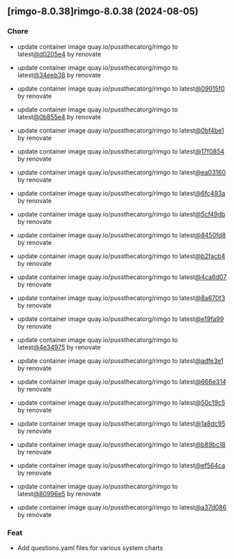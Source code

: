 

## [rimgo-8.0.38]rimgo-8.0.38 (2024-08-05)

### Chore



- update container image quay.io/pussthecatorg/rimgo to latest[@d0205e4](https://github.com/d0205e4) by renovate

- update container image quay.io/pussthecatorg/rimgo to latest[@34eeb38](https://github.com/34eeb38) by renovate

- update container image quay.io/pussthecatorg/rimgo to latest[@09015f0](https://github.com/09015f0) by renovate

- update container image quay.io/pussthecatorg/rimgo to latest[@0b855e4](https://github.com/0b855e4) by renovate

- update container image quay.io/pussthecatorg/rimgo to latest[@0bf4be1](https://github.com/0bf4be1) by renovate

- update container image quay.io/pussthecatorg/rimgo to latest[@17f0854](https://github.com/17f0854) by renovate

- update container image quay.io/pussthecatorg/rimgo to latest[@ea03160](https://github.com/ea03160) by renovate

- update container image quay.io/pussthecatorg/rimgo to latest[@6fc493a](https://github.com/6fc493a) by renovate

- update container image quay.io/pussthecatorg/rimgo to latest[@5cf49db](https://github.com/5cf49db) by renovate

- update container image quay.io/pussthecatorg/rimgo to latest[@8450fd8](https://github.com/8450fd8) by renovate

- update container image quay.io/pussthecatorg/rimgo to latest[@b2facb4](https://github.com/b2facb4) by renovate

- update container image quay.io/pussthecatorg/rimgo to latest[@4ca6d07](https://github.com/4ca6d07) by renovate

- update container image quay.io/pussthecatorg/rimgo to latest[@8a670f3](https://github.com/8a670f3) by renovate

- update container image quay.io/pussthecatorg/rimgo to latest[@e19fa99](https://github.com/e19fa99) by renovate

- update container image quay.io/pussthecatorg/rimgo to latest[@4e34975](https://github.com/4e34975) by renovate

- update container image quay.io/pussthecatorg/rimgo to latest[@adfe3e1](https://github.com/adfe3e1) by renovate

- update container image quay.io/pussthecatorg/rimgo to latest[@666e314](https://github.com/666e314) by renovate

- update container image quay.io/pussthecatorg/rimgo to latest[@50c19c5](https://github.com/50c19c5) by renovate

- update container image quay.io/pussthecatorg/rimgo to latest[@1a8dc95](https://github.com/1a8dc95) by renovate

- update container image quay.io/pussthecatorg/rimgo to latest[@b89bc18](https://github.com/b89bc18) by renovate

- update container image quay.io/pussthecatorg/rimgo to latest[@ef564ca](https://github.com/ef564ca) by renovate

- update container image quay.io/pussthecatorg/rimgo to latest[@80996e5](https://github.com/80996e5) by renovate

- update container image quay.io/pussthecatorg/rimgo to latest[@a37d086](https://github.com/a37d086) by renovate

### Feat



- Add questions.yaml files for various system charts